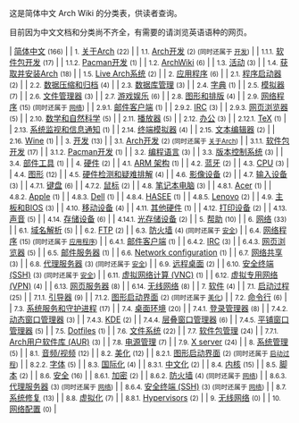 这是简体中文 Arch Wiki 的分类表，供读者查询。

目前因为中文文档和分类尚不齐全，有需要的请浏览英语语种的网页。

| [简体中文](/index.php/Category:%E7%AE%80%E4%BD%93%E4%B8%AD%E6%96%87 "Category:简体中文") <small>(166)</small> |
| <small>1.</small> [关于Arch](/index.php/Category:About_Arch_(%E7%AE%80%E4%BD%93%E4%B8%AD%E6%96%87) "Category:About Arch (简体中文)") <small>(22)</small> |
| <small>1.1.</small> [Arch开发](/index.php/Category:Arch_development_(%E7%AE%80%E4%BD%93%E4%B8%AD%E6%96%87) "Category:Arch development (简体中文)") <small>(2) (同时还属于 [开发](/index.php/Category:Development_(%E7%AE%80%E4%BD%93%E4%B8%AD%E6%96%87) "Category:Development (简体中文)"))</small> |
| <small>1.1.1.</small> [软件包开发](/index.php/Category:Package_development_(%E7%AE%80%E4%BD%93%E4%B8%AD%E6%96%87) "Category:Package development (简体中文)") <small>(17)</small> |
| <small>1.1.2.</small> [Pacman开发](/index.php/Category:Pacman_development_(%E7%AE%80%E4%BD%93%E4%B8%AD%E6%96%87) "Category:Pacman development (简体中文)") <small>(1)</small> |
| <small>1.2.</small> [ArchWiki](/index.php/Category:ArchWiki_(%E7%AE%80%E4%BD%93%E4%B8%AD%E6%96%87) "Category:ArchWiki (简体中文)") <small>(6)</small> |
| <small>1.3.</small> [活动](/index.php/Category:Events_(%E7%AE%80%E4%BD%93%E4%B8%AD%E6%96%87) "Category:Events (简体中文)") <small>(3)</small> |
| <small>1.4.</small> [获取并安装Arch](/index.php/Category:Getting_and_installing_Arch_(%E7%AE%80%E4%BD%93%E4%B8%AD%E6%96%87) "Category:Getting and installing Arch (简体中文)") <small>(18)</small> |
| <small>1.5.</small> [Live Arch系统](/index.php/Category:Live_Arch_systems_(%E7%AE%80%E4%BD%93%E4%B8%AD%E6%96%87) "Category:Live Arch systems (简体中文)") <small>(2)</small> |
| <small>2.</small> [应用程序](/index.php/Category:Applications_(%E7%AE%80%E4%BD%93%E4%B8%AD%E6%96%87) "Category:Applications (简体中文)") <small>(6)</small> |
| <small>2.1.</small> [程序启动器](/index.php/Category:Application_launchers_(%E7%AE%80%E4%BD%93%E4%B8%AD%E6%96%87) "Category:Application launchers (简体中文)") <small>(2)</small> |
| <small>2.2.</small> [数据压缩和归档](/index.php/Category:Data_compression_and_archiving_(%E7%AE%80%E4%BD%93%E4%B8%AD%E6%96%87) "Category:Data compression and archiving (简体中文)") <small>(4)</small> |
| <small>2.3.</small> [数据库管理](/index.php/Category:Database_management_systems_(%E7%AE%80%E4%BD%93%E4%B8%AD%E6%96%87) "Category:Database management systems (简体中文)") <small>(3)</small> |
| <small>2.4.</small> [字典](/index.php/Category:Dictionaries_(%E7%AE%80%E4%BD%93%E4%B8%AD%E6%96%87) "Category:Dictionaries (简体中文)") <small>(1)</small> |
| <small>2.5.</small> [模拟器](/index.php/Category:Emulators_(%E7%AE%80%E4%BD%93%E4%B8%AD%E6%96%87) "Category:Emulators (简体中文)") <small>(7)</small> |
| <small>2.6.</small> [文件管理器](/index.php/Category:File_managers_(%E7%AE%80%E4%BD%93%E4%B8%AD%E6%96%87) "Category:File managers (简体中文)") <small>(3)</small> |
| <small>2.7.</small> [游戏娱乐](/index.php/Category:Gaming_(%E7%AE%80%E4%BD%93%E4%B8%AD%E6%96%87) "Category:Gaming (简体中文)") <small>(6)</small> |
| <small>2.8.</small> [图形和排版](/index.php/Category:Graphics_and_desktop_publishing_(%E7%AE%80%E4%BD%93%E4%B8%AD%E6%96%87) "Category:Graphics and desktop publishing (简体中文)") <small>(4)</small> |
| <small>2.9.</small> [网络程序](/index.php/Category:Internet_applications_(%E7%AE%80%E4%BD%93%E4%B8%AD%E6%96%87) "Category:Internet applications (简体中文)") <small>(15) (同时还属于 [网络](/index.php/Category:Networking_(%E7%AE%80%E4%BD%93%E4%B8%AD%E6%96%87) "Category:Networking (简体中文)"))</small> |
| <small>2.9.1.</small> [邮件客户端](/index.php/Category:Email_clients_(%E7%AE%80%E4%BD%93%E4%B8%AD%E6%96%87) "Category:Email clients (简体中文)") <small>(1)</small> |
| <small>2.9.2.</small> [IRC](/index.php/Category:Internet_Relay_Chat_(%E7%AE%80%E4%BD%93%E4%B8%AD%E6%96%87) "Category:Internet Relay Chat (简体中文)") <small>(3)</small> |
| <small>2.9.3.</small> [网页浏览器](/index.php/Category:Web_browser_(%E7%AE%80%E4%BD%93%E4%B8%AD%E6%96%87) "Category:Web browser (简体中文)") <small>(5)</small> |
| <small>2.10.</small> [数学和自然科学](/index.php/Category:Mathematics_and_science_(%E7%AE%80%E4%BD%93%E4%B8%AD%E6%96%87) "Category:Mathematics and science (简体中文)") <small>(5)</small> |
| <small>2.11.</small> [播放器](/index.php/Category:Multimedia_players_(%E7%AE%80%E4%BD%93%E4%B8%AD%E6%96%87) "Category:Multimedia players (简体中文)") <small>(5)</small> |
| <small>2.12.</small> [办公](/index.php/Category:Office_(%E7%AE%80%E4%BD%93%E4%B8%AD%E6%96%87) "Category:Office (简体中文)") <small>(3)</small> |
| <small>2.12.1.</small> [TeX](/index.php/Category:TeX_(%E7%AE%80%E4%BD%93%E4%B8%AD%E6%96%87) "Category:TeX (简体中文)") <small>(1)</small> |
| <small>2.13.</small> [系统监视和信息通知](/index.php/Category:Status_monitoring_and_notification_(%E7%AE%80%E4%BD%93%E4%B8%AD%E6%96%87) "Category:Status monitoring and notification (简体中文)") <small>(1)</small> |
| <small>2.14.</small> [终端模拟器](/index.php/Category:Terminal_emulators_(%E7%AE%80%E4%BD%93%E4%B8%AD%E6%96%87) "Category:Terminal emulators (简体中文)") <small>(4)</small> |
| <small>2.15.</small> [文本编辑器](/index.php/Category:Text_editors_(%E7%AE%80%E4%BD%93%E4%B8%AD%E6%96%87) "Category:Text editors (简体中文)") <small>(2)</small> |
| <small>2.16.</small> [Wine](/index.php/Category:Wine_(%E7%AE%80%E4%BD%93%E4%B8%AD%E6%96%87) "Category:Wine (简体中文)") <small>(1)</small> |
| <small>3.</small> [开发](/index.php/Category:Development_(%E7%AE%80%E4%BD%93%E4%B8%AD%E6%96%87) "Category:Development (简体中文)") <small>(13)</small> |
| <small>3.1.</small> [Arch开发](/index.php/Category:Arch_development_(%E7%AE%80%E4%BD%93%E4%B8%AD%E6%96%87) "Category:Arch development (简体中文)") <small>(2) (同时还属于 [关于Arch](/index.php/Category:About_Arch_(%E7%AE%80%E4%BD%93%E4%B8%AD%E6%96%87) "Category:About Arch (简体中文)"))</small> |
| <small>3.1.1.</small> [软件包开发](/index.php/Category:Package_development_(%E7%AE%80%E4%BD%93%E4%B8%AD%E6%96%87) "Category:Package development (简体中文)") <small>(17)</small> |
| <small>3.1.2.</small> [Pacman开发](/index.php/Category:Pacman_development_(%E7%AE%80%E4%BD%93%E4%B8%AD%E6%96%87) "Category:Pacman development (简体中文)") <small>(1)</small> |
| <small>3.2.</small> [编程语言](/index.php/Category:Programming_languages_(%E7%AE%80%E4%BD%93%E4%B8%AD%E6%96%87) "Category:Programming languages (简体中文)") <small>(3)</small> |
| <small>3.3.</small> [版本控制系统](/index.php/Category:Version_Control_System_(%E7%AE%80%E4%BD%93%E4%B8%AD%E6%96%87) "Category:Version Control System (简体中文)") <small>(3)</small> |
| <small>3.4.</small> [部件工具](/index.php/Category:Widget_toolkits_(%E7%AE%80%E4%BD%93%E4%B8%AD%E6%96%87) "Category:Widget toolkits (简体中文)") <small>(1)</small> |
| <small>4.</small> [硬件](/index.php/Category:Hardware_(%E7%AE%80%E4%BD%93%E4%B8%AD%E6%96%87) "Category:Hardware (简体中文)") <small>(2)</small> |
| <small>4.1.</small> [ARM 架构](/index.php/Category:ARM_architecture_(%E7%AE%80%E4%BD%93%E4%B8%AD%E6%96%87) "Category:ARM architecture (简体中文)") <small>(1)</small> |
| <small>4.2.</small> [蓝牙](/index.php/Category:Bluetooth_(%E7%AE%80%E4%BD%93%E4%B8%AD%E6%96%87) "Category:Bluetooth (简体中文)") <small>(2)</small> |
| <small>4.3.</small> [CPU](/index.php/Category:CPU_(%E7%AE%80%E4%BD%93%E4%B8%AD%E6%96%87) "Category:CPU (简体中文)") <small>(3)</small> |
| <small>4.4.</small> [图形](/index.php/Category:Graphics_(%E7%AE%80%E4%BD%93%E4%B8%AD%E6%96%87) "Category:Graphics (简体中文)") <small>(12)</small> |
| <small>4.5.</small> [硬件检测和疑难排解](/index.php/Category:Hardware_detection_and_troubleshooting_(%E7%AE%80%E4%BD%93%E4%B8%AD%E6%96%87) "Category:Hardware detection and troubleshooting (简体中文)") <small>(4)</small> |
| <small>4.6.</small> [影像设备](/index.php/Category:Imaging_(%E7%AE%80%E4%BD%93%E4%B8%AD%E6%96%87) "Category:Imaging (简体中文)") <small>(2)</small> |
| <small>4.7.</small> [输入设备](/index.php/Category:Input_devices_(%E7%AE%80%E4%BD%93%E4%B8%AD%E6%96%87) "Category:Input devices (简体中文)") <small>(3)</small> |
| <small>4.7.1.</small> [键盘](/index.php/Category:Keyboards_(%E7%AE%80%E4%BD%93%E4%B8%AD%E6%96%87) "Category:Keyboards (简体中文)") <small>(6)</small> |
| <small>4.7.2.</small> [鼠标](/index.php/Category:Mice_(%E7%AE%80%E4%BD%93%E4%B8%AD%E6%96%87) "Category:Mice (简体中文)") <small>(2)</small> |
| <small>4.8.</small> [笔记本电脑](/index.php/Category:Laptops_(%E7%AE%80%E4%BD%93%E4%B8%AD%E6%96%87) "Category:Laptops (简体中文)") <small>(3)</small> |
| <small>4.8.1.</small> [Acer](/index.php/Category:Acer_(%E7%AE%80%E4%BD%93%E4%B8%AD%E6%96%87) "Category:Acer (简体中文)") <small>(1)</small> |
| <small>4.8.2.</small> [Apple](/index.php/Category:Apple_(%E7%AE%80%E4%BD%93%E4%B8%AD%E6%96%87) "Category:Apple (简体中文)") <small>(1)</small> |
| <small>4.8.3.</small> [Dell](/index.php/Category:Dell_(%E7%AE%80%E4%BD%93%E4%B8%AD%E6%96%87) "Category:Dell (简体中文)") <small>(1)</small> |
| <small>4.8.4.</small> [HASEE](/index.php/Category:HASEE_(%E7%AE%80%E4%BD%93%E4%B8%AD%E6%96%87) "Category:HASEE (简体中文)") <small>(1)</small> |
| <small>4.8.5.</small> [Lenovo](/index.php/Category:Lenovo_(%E7%AE%80%E4%BD%93%E4%B8%AD%E6%96%87) "Category:Lenovo (简体中文)") <small>(2)</small> |
| <small>4.9.</small> [主板和BIOS](/index.php/Category:Mainboards_and_BIOS_(%E7%AE%80%E4%BD%93%E4%B8%AD%E6%96%87) "Category:Mainboards and BIOS (简体中文)") <small>(3)</small> |
| <small>4.10.</small> [移动设备](/index.php/Category:Mobile_devices_(%E7%AE%80%E4%BD%93%E4%B8%AD%E6%96%87) "Category:Mobile devices (简体中文)") <small>(4)</small> |
| <small>4.11.</small> [其他硬件](/index.php/Category:Other_hardware_(%E7%AE%80%E4%BD%93%E4%B8%AD%E6%96%87) "Category:Other hardware (简体中文)") <small>(1)</small> |
| <small>4.12.</small> [打印设备](/index.php/Category:Printers_(%E7%AE%80%E4%BD%93%E4%B8%AD%E6%96%87) "Category:Printers (简体中文)") <small>(2)</small> |
| <small>4.13.</small> [声音](/index.php/Category:Sound_(%E7%AE%80%E4%BD%93%E4%B8%AD%E6%96%87) "Category:Sound (简体中文)") <small>(5)</small> |
| <small>4.14.</small> [存储设备](/index.php/Category:Storage_(%E7%AE%80%E4%BD%93%E4%B8%AD%E6%96%87) "Category:Storage (简体中文)") <small>(6)</small> |
| <small>4.14.1.</small> [光存储设备](/index.php/Category:Optical_(%E7%AE%80%E4%BD%93%E4%B8%AD%E6%96%87) "Category:Optical (简体中文)") <small>(2)</small> |
| <small>5.</small> [帮助](/index.php/Category:Help_(%E7%AE%80%E4%BD%93%E4%B8%AD%E6%96%87) "Category:Help (简体中文)") <small>(10)</small> |
| <small>6.</small> [网络](/index.php/Category:Networking_(%E7%AE%80%E4%BD%93%E4%B8%AD%E6%96%87) "Category:Networking (简体中文)") <small>(33)</small> |
| <small>6.1.</small> [域名解析](/index.php/Category:Domain_Name_System_(%E7%AE%80%E4%BD%93%E4%B8%AD%E6%96%87) "Category:Domain Name System (简体中文)") <small>(5)</small> |
| <small>6.2.</small> [FTP](/index.php/Category:File_Transfer_Protocol_(%E7%AE%80%E4%BD%93%E4%B8%AD%E6%96%87) "Category:File Transfer Protocol (简体中文)") <small>(2)</small> |
| <small>6.3.</small> [防火墙](/index.php/Category:Firewalls_(%E7%AE%80%E4%BD%93%E4%B8%AD%E6%96%87) "Category:Firewalls (简体中文)") <small>(4) (同时还属于 [安全](/index.php/Category:Security_(%E7%AE%80%E4%BD%93%E4%B8%AD%E6%96%87) "Category:Security (简体中文)"))</small> |
| <small>6.4.</small> [网络程序](/index.php/Category:Internet_applications_(%E7%AE%80%E4%BD%93%E4%B8%AD%E6%96%87) "Category:Internet applications (简体中文)") <small>(15) (同时还属于 [应用程序](/index.php/Category:Applications_(%E7%AE%80%E4%BD%93%E4%B8%AD%E6%96%87) "Category:Applications (简体中文)"))</small> |
| <small>6.4.1.</small> [邮件客户端](/index.php/Category:Email_clients_(%E7%AE%80%E4%BD%93%E4%B8%AD%E6%96%87) "Category:Email clients (简体中文)") <small>(1)</small> |
| <small>6.4.2.</small> [IRC](/index.php/Category:Internet_Relay_Chat_(%E7%AE%80%E4%BD%93%E4%B8%AD%E6%96%87) "Category:Internet Relay Chat (简体中文)") <small>(3)</small> |
| <small>6.4.3.</small> [网页浏览器](/index.php/Category:Web_browser_(%E7%AE%80%E4%BD%93%E4%B8%AD%E6%96%87) "Category:Web browser (简体中文)") <small>(5)</small> |
| <small>6.5.</small> [邮件服务器](/index.php/Category:Mail_server_(%E7%AE%80%E4%BD%93%E4%B8%AD%E6%96%87) "Category:Mail server (简体中文)") <small>(1)</small> |
| <small>6.6.</small> [Network configuration](/index.php/Category:Network_configuration_(%E7%AE%80%E4%BD%93%E4%B8%AD%E6%96%87) "Category:Network configuration (简体中文)") <small>(1)</small> |
| <small>6.7.</small> [网络共享](/index.php/Category:Network_sharing_(%E7%AE%80%E4%BD%93%E4%B8%AD%E6%96%87) "Category:Network sharing (简体中文)") <small>(3)</small> |
| <small>6.8.</small> [代理服务器](/index.php/Category:Proxy_servers_(%E7%AE%80%E4%BD%93%E4%B8%AD%E6%96%87) "Category:Proxy servers (简体中文)") <small>(3) (同时还属于 [安全](/index.php/Category:Security_(%E7%AE%80%E4%BD%93%E4%B8%AD%E6%96%87) "Category:Security (简体中文)"))</small> |
| <small>6.9.</small> [远程桌面](/index.php/Category:Remote_desktop_(%E7%AE%80%E4%BD%93%E4%B8%AD%E6%96%87) "Category:Remote desktop (简体中文)") <small>(2)</small> |
| <small>6.10.</small> [安全终端 (SSH)](/index.php/Category:Secure_Shell_(%E7%AE%80%E4%BD%93%E4%B8%AD%E6%96%87) "Category:Secure Shell (简体中文)") <small>(3) (同时还属于 [安全](/index.php/Category:Security_(%E7%AE%80%E4%BD%93%E4%B8%AD%E6%96%87) "Category:Security (简体中文)"))</small> |
| <small>6.11.</small> [虚拟网络计算 (VNC)](/index.php/Category:Virtual_Network_Computing_(%E7%AE%80%E4%BD%93%E4%B8%AD%E6%96%87) "Category:Virtual Network Computing (简体中文)") <small>(1)</small> |
| <small>6.12.</small> [虚拟专用网络 (VPN)](/index.php/Category:Virtual_Private_Network_(%E7%AE%80%E4%BD%93%E4%B8%AD%E6%96%87) "Category:Virtual Private Network (简体中文)") <small>(4)</small> |
| <small>6.13.</small> [网页服务器](/index.php/Category:Web_server_(%E7%AE%80%E4%BD%93%E4%B8%AD%E6%96%87) "Category:Web server (简体中文)") <small>(8)</small> |
| <small>6.14.</small> [无线网络](/index.php/Category:Wireless_networking_(%E7%AE%80%E4%BD%93%E4%B8%AD%E6%96%87) "Category:Wireless networking (简体中文)") <small>(8)</small> |
| <small>7.</small> [软件](/index.php/Category:Software_(%E7%AE%80%E4%BD%93%E4%B8%AD%E6%96%87) "Category:Software (简体中文)") <small>(4)</small> |
| <small>7.1.</small> [启动过程](/index.php/Category:Boot_process_(%E7%AE%80%E4%BD%93%E4%B8%AD%E6%96%87) "Category:Boot process (简体中文)") <small>(25)</small> |
| <small>7.1.1.</small> [引导器](/index.php/Category:Boot_loaders_(%E7%AE%80%E4%BD%93%E4%B8%AD%E6%96%87) "Category:Boot loaders (简体中文)") <small>(9)</small> |
| <small>7.1.2.</small> [图形启动界面](/index.php/Category:Bootsplash_(%E7%AE%80%E4%BD%93%E4%B8%AD%E6%96%87) "Category:Bootsplash (简体中文)") <small>(2) (同时还属于 [美化](/index.php/Category:Eye_candy_(%E7%AE%80%E4%BD%93%E4%B8%AD%E6%96%87) "Category:Eye candy (简体中文)"))</small> |
| <small>7.2.</small> [命令行](/index.php/Category:Command_shells_(%E7%AE%80%E4%BD%93%E4%B8%AD%E6%96%87) "Category:Command shells (简体中文)") <small>(6)</small> |
| <small>7.3.</small> [系统服务和守护进程](/index.php/Category:Daemons_and_system_services_(%E7%AE%80%E4%BD%93%E4%B8%AD%E6%96%87) "Category:Daemons and system services (简体中文)") <small>(17)</small> |
| <small>7.4.</small> [桌面环境](/index.php/Category:Desktop_environments_(%E7%AE%80%E4%BD%93%E4%B8%AD%E6%96%87) "Category:Desktop environments (简体中文)") <small>(20)</small> |
| <small>7.4.1.</small> [登录管理器](/index.php/Category:Display_managers_(%E7%AE%80%E4%BD%93%E4%B8%AD%E6%96%87) "Category:Display managers (简体中文)") <small>(8)</small> |
| <small>7.4.2.</small> [动态窗口管理器](/index.php/Category:Dynamic_WMs_(%E7%AE%80%E4%BD%93%E4%B8%AD%E6%96%87) "Category:Dynamic WMs (简体中文)") <small>(3)</small> |
| <small>7.4.3.</small> [KDE](/index.php/Category:KDE_(%E7%AE%80%E4%BD%93%E4%B8%AD%E6%96%87) "Category:KDE (简体中文)") <small>(2)</small> |
| <small>7.4.4.</small> [层叠窗口管理器](/index.php/Category:Stacking_WMs_(%E7%AE%80%E4%BD%93%E4%B8%AD%E6%96%87) "Category:Stacking WMs (简体中文)") <small>(6)</small> |
| <small>7.4.5.</small> [平铺窗口管理器](/index.php/Category:Tiling_WMs_(%E7%AE%80%E4%BD%93%E4%B8%AD%E6%96%87) "Category:Tiling WMs (简体中文)") <small>(5)</small> |
| <small>7.5.</small> [Dotfiles](/index.php/Category:Dotfiles_(%E7%AE%80%E4%BD%93%E4%B8%AD%E6%96%87) "Category:Dotfiles (简体中文)") <small>(1)</small> |
| <small>7.6.</small> [文件系统](/index.php/Category:File_systems_(%E7%AE%80%E4%BD%93%E4%B8%AD%E6%96%87) "Category:File systems (简体中文)") <small>(22)</small> |
| <small>7.7.</small> [软件包管理](/index.php/Category:Package_management_(%E7%AE%80%E4%BD%93%E4%B8%AD%E6%96%87) "Category:Package management (简体中文)") <small>(24)</small> |
| <small>7.7.1.</small> [Arch用户软件库 (AUR)](/index.php/Category:Arch_User_Repository_(%E7%AE%80%E4%BD%93%E4%B8%AD%E6%96%87) "Category:Arch User Repository (简体中文)") <small>(3)</small> |
| <small>7.8.</small> [电源管理](/index.php/Category:Power_management_(%E7%AE%80%E4%BD%93%E4%B8%AD%E6%96%87) "Category:Power management (简体中文)") <small>(7)</small> |
| <small>7.9.</small> [X server](/index.php/Category:X_server_(%E7%AE%80%E4%BD%93%E4%B8%AD%E6%96%87) "Category:X server (简体中文)") <small>(24)</small> |
| <small>8.</small> [系统管理](/index.php/Category:System_administration_(%E7%AE%80%E4%BD%93%E4%B8%AD%E6%96%87) "Category:System administration (简体中文)") <small>(5)</small> |
| <small>8.1.</small> [音频/视频](/index.php/Category:Audio/Video_(%E7%AE%80%E4%BD%93%E4%B8%AD%E6%96%87) "Category:Audio/Video (简体中文)") <small>(12)</small> |
| <small>8.2.</small> [美化](/index.php/Category:Eye_candy_(%E7%AE%80%E4%BD%93%E4%B8%AD%E6%96%87) "Category:Eye candy (简体中文)") <small>(12)</small> |
| <small>8.2.1.</small> [图形启动界面](/index.php/Category:Bootsplash_(%E7%AE%80%E4%BD%93%E4%B8%AD%E6%96%87) "Category:Bootsplash (简体中文)") <small>(2) (同时还属于 [启动过程](/index.php/Category:Boot_process_(%E7%AE%80%E4%BD%93%E4%B8%AD%E6%96%87) "Category:Boot process (简体中文)"))</small> |
| <small>8.2.2.</small> [字体](/index.php/Category:Fonts_(%E7%AE%80%E4%BD%93%E4%B8%AD%E6%96%87) "Category:Fonts (简体中文)") <small>(5)</small> |
| <small>8.3.</small> [国际化](/index.php/Category:Internationalization_(%E7%AE%80%E4%BD%93%E4%B8%AD%E6%96%87) "Category:Internationalization (简体中文)") <small>(4)</small> |
| <small>8.3.1.</small> [中文化](/index.php/Category:Localization_(%E7%AE%80%E4%BD%93%E4%B8%AD%E6%96%87) "Category:Localization (简体中文)") <small>(2)</small> |
| <small>8.4.</small> [内核](/index.php/Category:Kernel_(%E7%AE%80%E4%BD%93%E4%B8%AD%E6%96%87) "Category:Kernel (简体中文)") <small>(15)</small> |
| <small>8.5.</small> [脚本](/index.php/Category:Scripts_(%E7%AE%80%E4%BD%93%E4%B8%AD%E6%96%87) "Category:Scripts (简体中文)") <small>(2)</small> |
| <small>8.6.</small> [安全](/index.php/Category:Security_(%E7%AE%80%E4%BD%93%E4%B8%AD%E6%96%87) "Category:Security (简体中文)") <small>(16)</small> |
| <small>8.6.1.</small> [加密](/index.php/Category:Encryption_(%E7%AE%80%E4%BD%93%E4%B8%AD%E6%96%87) "Category:Encryption (简体中文)") <small>(2)</small> |
| <small>8.6.2.</small> [防火墙](/index.php/Category:Firewalls_(%E7%AE%80%E4%BD%93%E4%B8%AD%E6%96%87) "Category:Firewalls (简体中文)") <small>(4) (同时还属于 [网络](/index.php/Category:Networking_(%E7%AE%80%E4%BD%93%E4%B8%AD%E6%96%87) "Category:Networking (简体中文)"))</small> |
| <small>8.6.3.</small> [代理服务器](/index.php/Category:Proxy_servers_(%E7%AE%80%E4%BD%93%E4%B8%AD%E6%96%87) "Category:Proxy servers (简体中文)") <small>(3) (同时还属于 [网络](/index.php/Category:Networking_(%E7%AE%80%E4%BD%93%E4%B8%AD%E6%96%87) "Category:Networking (简体中文)"))</small> |
| <small>8.6.4.</small> [安全终端 (SSH)](/index.php/Category:Secure_Shell_(%E7%AE%80%E4%BD%93%E4%B8%AD%E6%96%87) "Category:Secure Shell (简体中文)") <small>(3) (同时还属于 [网络](/index.php/Category:Networking_(%E7%AE%80%E4%BD%93%E4%B8%AD%E6%96%87) "Category:Networking (简体中文)"))</small> |
| <small>8.7.</small> [系统修复](/index.php/Category:System_recovery_(%E7%AE%80%E4%BD%93%E4%B8%AD%E6%96%87) "Category:System recovery (简体中文)") <small>(13)</small> |
| <small>8.8.</small> [虚拟化](/index.php/Category:Virtualization_(%E7%AE%80%E4%BD%93%E4%B8%AD%E6%96%87) "Category:Virtualization (简体中文)") <small>(7)</small> |
| <small>8.8.1.</small> [Hypervisors](/index.php/Category:Hypervisors_(%E7%AE%80%E4%BD%93%E4%B8%AD%E6%96%87) "Category:Hypervisors (简体中文)") <small>(2)</small> |
| <small>9.</small> [无线网络](/index.php/Category:%E6%97%A0%E7%BA%BF%E7%BD%91%E7%BB%9C "Category:无线网络") <small>(0)</small> |
| <small>10.</small> [网络配置](/index.php/Category:%E7%BD%91%E7%BB%9C%E9%85%8D%E7%BD%AE "Category:网络配置") <small>(0)</small> |